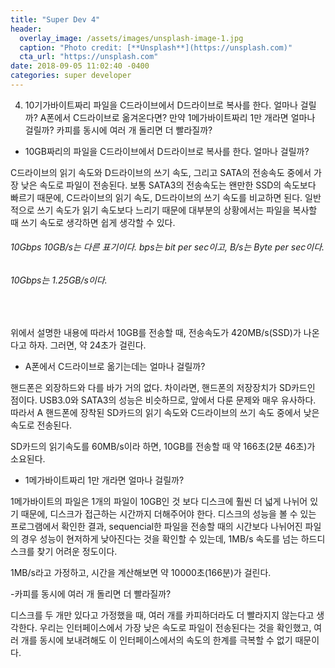 ```yaml
---
title: "Super Dev 4"
header:
  overlay_image: /assets/images/unsplash-image-1.jpg
  caption: "Photo credit: [**Unsplash**](https://unsplash.com)"
  cta_url: "https://unsplash.com"
date: 2018-09-05 11:02:40 -0400
categories: super developer
---
```


<ol start="4">
  <li>10기가바이트짜리 파일을 C드라이브에서 D드라이브로 복사를 한다. 얼마나 걸릴까? A폰에서 C드라이브로 옮겨온다면? 만약 1메가바이트짜리 1만 개라면 얼마나 걸릴까? 카피를 동시에 여러 개 돌리면 더 빨라질까?</li>
</ol>

- 10GB짜리의 파일을 C드라이브에서 D드라이브로 복사를 한다. 얼마나 걸릴까?

C드라이브의 읽기 속도와 D드라이브의 쓰기 속도, 그리고 SATA의 전송속도 중에서 가장 낮은 속도로 파일이 전송된다. 보통 SATA3의 전송속도는 왠만한 SSD의 속도보다 빠르기 때문에, C드라이브의 읽기 속도, D드라이브의 쓰기 속도를 비교하면 된다. 일반적으로 쓰기 속도가 읽기 속도보다 느리기 때문에 대부분의 상황에서는 파일을 복사할 때 쓰기 속도로 생각하면 쉽게 생각할 수 있다.

###### 10Gbps 10GB/s는 다른 표기이다. bps는 bit per sec이고, B/s는 Byte per sec이다.
###### 10Gbps는 1.25GB/s이다.
⠀

위에서 설명한 내용에 따라서 10GB를 전송할 때, 전송속도가 420MB/s(SSD)가 나온다고 하자. 그러면, 약 24초가 걸린다.

- A폰에서 C드라이브로 옮기는데는 얼마나 걸릴까?

핸드폰은 외장하드와 다를 바가 거의 없다. 차이라면, 핸드폰의 저장장치가 SD카드인 점이다. USB3.0와 SATA3의 성능은 비슷하므로, 앞에서 다룬 문제와 매우 유사하다. 따라서 A 핸드폰에 장착된 SD카드의 읽기 속도와 C드라이브의 쓰기 속도 중에서 낮은 속도로 전송된다.

SD카드의 읽기속도를 60MB/s이라 하면, 10GB를 전송할 때 약 166초(2분 46초)가 소요된다.

- 1메가바이트짜리 1만 개라면 얼마나 걸릴까?

1메가바이트의 파일은 1개의 파일이 10GB인 것 보다 디스크에 훨씬 더 넓게 나뉘어 있기 때문에, 디스크가 접근하는 시간까지 더해주어야 한다. 디스크의 성능을 볼 수 있는 프로그램에서 확인한 결과, sequencial한 파일을 전송할 때의 시간보다 나뉘어진 파일의 경우 성능이 현저하게 낮아진다는 것을 확인할 수 있는데, 1MB/s 속도를 넘는 하드디스크를 찾기 어려운 정도이다. 

1MB/s라고 가정하고, 시간을 계산해보면 약 10000초(166분)가 걸린다.

-카피를 동시에 여러 개 돌리면 더 빨라질까?

디스크를 두 개만 있다고 가정했을 때, 여러 개를 카피하더라도 더 빨라지지 않는다고 생각한다. 우리는 인터페이스에서 가장 낮은 속도로 파일이 전송된다는 것을 확인했고, 여러 개를 동시에 보내려해도 이 인터페이스에서의 속도의 한계를 극복할 수 없기 때문이다.
